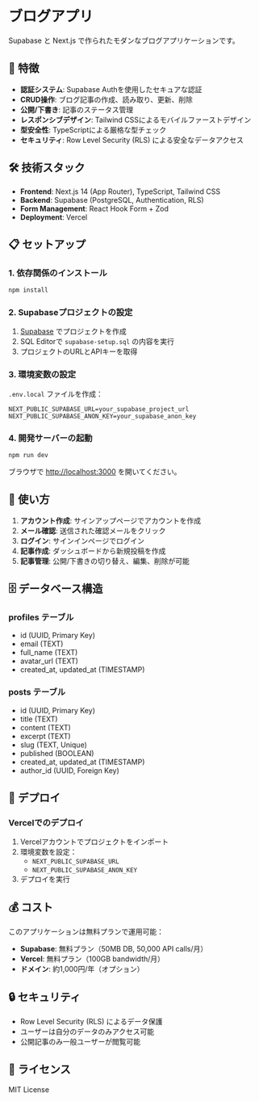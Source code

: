 # ブログアプリ

Supabase と Next.js で作られたモダンなブログアプリケーションです。

## 🚀 特徴

- **認証システム**: Supabase Authを使用したセキュアな認証
- **CRUD操作**: ブログ記事の作成、読み取り、更新、削除
- **公開/下書き**: 記事のステータス管理
- **レスポンシブデザイン**: Tailwind CSSによるモバイルファーストデザイン
- **型安全性**: TypeScriptによる厳格な型チェック
- **セキュリティ**: Row Level Security (RLS) による安全なデータアクセス

## 🛠️ 技術スタック

- **Frontend**: Next.js 14 (App Router), TypeScript, Tailwind CSS
- **Backend**: Supabase (PostgreSQL, Authentication, RLS)
- **Form Management**: React Hook Form + Zod
- **Deployment**: Vercel

## 📋 セットアップ

### 1. 依存関係のインストール

```bash
npm install
```

### 2. Supabaseプロジェクトの設定

1. [Supabase](https://supabase.com) でプロジェクトを作成
2. SQL Editorで `supabase-setup.sql` の内容を実行
3. プロジェクトのURLとAPIキーを取得

### 3. 環境変数の設定

`.env.local` ファイルを作成：

```env
NEXT_PUBLIC_SUPABASE_URL=your_supabase_project_url
NEXT_PUBLIC_SUPABASE_ANON_KEY=your_supabase_anon_key
```

### 4. 開発サーバーの起動

```bash
npm run dev
```

ブラウザで [http://localhost:3000](http://localhost:3000) を開いてください。

## 📖 使い方

1. **アカウント作成**: サインアップページでアカウントを作成
2. **メール確認**: 送信された確認メールをクリック
3. **ログイン**: サインインページでログイン
4. **記事作成**: ダッシュボードから新規投稿を作成
5. **記事管理**: 公開/下書きの切り替え、編集、削除が可能

## 🗄️ データベース構造

### profiles テーブル
- id (UUID, Primary Key)
- email (TEXT)
- full_name (TEXT)
- avatar_url (TEXT)
- created_at, updated_at (TIMESTAMP)

### posts テーブル
- id (UUID, Primary Key)
- title (TEXT)
- content (TEXT)
- excerpt (TEXT)
- slug (TEXT, Unique)
- published (BOOLEAN)
- created_at, updated_at (TIMESTAMP)
- author_id (UUID, Foreign Key)

## 🚀 デプロイ

### Vercelでのデプロイ

1. Vercelアカウントでプロジェクトをインポート
2. 環境変数を設定：
   - `NEXT_PUBLIC_SUPABASE_URL`
   - `NEXT_PUBLIC_SUPABASE_ANON_KEY`
3. デプロイを実行

## 💰 コスト

このアプリケーションは無料プランで運用可能：

- **Supabase**: 無料プラン（50MB DB, 50,000 API calls/月）
- **Vercel**: 無料プラン（100GB bandwidth/月）
- **ドメイン**: 約1,000円/年（オプション）

## 🔒 セキュリティ

- Row Level Security (RLS) によるデータ保護
- ユーザーは自分のデータのみアクセス可能
- 公開記事のみ一般ユーザーが閲覧可能

## 📝 ライセンス

MIT License
